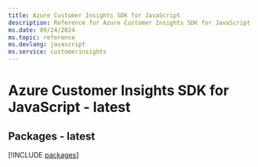 ```yaml
---
title: Azure Customer Insights SDK for JavaScript
description: Reference for Azure Customer Insights SDK for JavaScript
ms.date: 09/24/2024
ms.topic: reference
ms.devlang: javascript
ms.service: customerinsights
---
```

# Azure Customer Insights SDK for JavaScript - latest
## Packages - latest
[!INCLUDE [packages](customer-insights-index.md)]